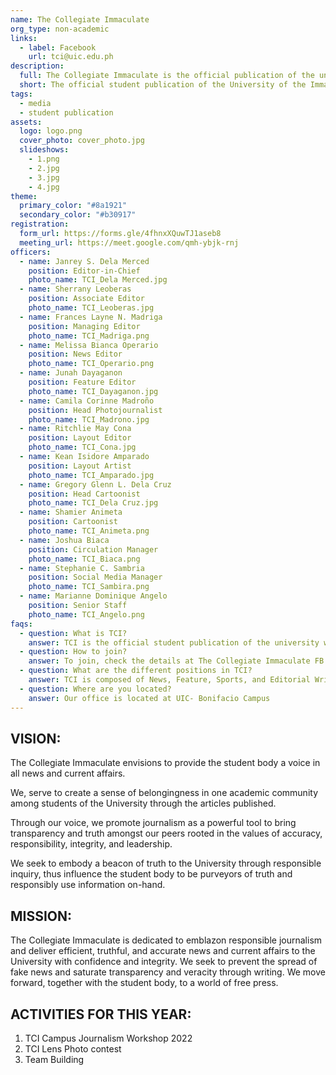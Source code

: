 ```yaml
---
name: The Collegiate Immaculate
org_type: non-academic
links:
  - label: Facebook
    url: tci@uic.edu.ph
description:
  full: The Collegiate Immaculate is the official publication of the university. We are composed of capable and progressive writers, photographers, lay-out artists, and cartoonists who serves the university by providing news and current events. We are the purveyors of truth who prevents fake news to prosper. Our organization serves as the eyes and the voice of the university and aid to inform the students with timely news and announcements, as a pursuant of a free press. We function to educate the youth for the transformation of society and recognize the role of responsible journalism in uniting the academic community through writing.
  short: The official student publication of the University of the Immaculate Conception
tags:
  - media
  - student publication
assets:
  logo: logo.png
  cover_photo: cover_photo.jpg
  slideshows:
    - 1.png
    - 2.jpg
    - 3.jpg
    - 4.jpg
theme:
  primary_color: "#8a1921"
  secondary_color: "#b30917"
registration:
  form_url: https://forms.gle/4fhnxXQuwTJ1aseb8
  meeting_url: https://meet.google.com/qmh-ybjk-rnj
officers:
  - name: Janrey S. Dela Merced
    position: Editor-in-Chief
    photo_name: TCI_Dela Merced.jpg
  - name: Sherrany Leoberas
    position: Associate Editor
    photo_name: TCI_Leoberas.jpg
  - name: Frances Layne N. Madriga
    position: Managing Editor
    photo_name: TCI_Madriga.png
  - name: Melissa Bianca Operario
    position: News Editor
    photo_name: TCI_Operario.png
  - name: Junah Dayaganon
    position: Feature Editor
    photo_name: TCI_Dayaganon.jpg
  - name: Camila Corinne Madroño
    position: Head Photojournalist
    photo_name: TCI_Madrono.jpg
  - name: Ritchlie May Cona
    position: Layout Editor
    photo_name: TCI_Cona.jpg
  - name: Kean Isidore Amparado
    position: Layout Artist
    photo_name: TCI_Amparado.jpg
  - name: Gregory Glenn L. Dela Cruz
    position: Head Cartoonist
    photo_name: TCI_Dela Cruz.jpg
  - name: Shamier Animeta
    position: Cartoonist
    photo_name: TCI_Animeta.png
  - name: Joshua Biaca
    position: Circulation Manager
    photo_name: TCI_Biaca.png
  - name: Stephanie C. Sambria
    position: Social Media Manager
    photo_name: TCI_Sambira.png
  - name: Marianne Dominique Angelo
    position: Senior Staff
    photo_name: TCI_Angelo.png
faqs:
  - question: What is TCI?
    answer: TCI is the official student publication of the university who are tasked to provide quality news and current affairs to the student body.
  - question: How to join?
    answer: To join, check the details at The Collegiate Immaculate FB Page
  - question: What are the different positions in TCI?
    answer: TCI is composed of News, Feature, Sports, and Editorial Writers, as well as Photojournalists, Lay-out artists, and Cartoonists.
  - question: Where are you located?
    answer: Our office is located at UIC- Bonifacio Campus
---
```


## VISION:

The Collegiate Immaculate envisions to provide the student body a voice in all news and current affairs.

We, serve to create a sense of belongingness in one academic community among students of the University through the articles published.

Through our voice, we promote journalism as a powerful tool to bring transparency and truth amongst our peers rooted in the values of accuracy, responsibility, integrity, and leadership.

We seek to embody a beacon of truth to the University through responsible inquiry, thus influence the student body to be purveyors of truth and responsibly use information on-hand.

## MISSION:

The Collegiate Immaculate is dedicated to emblazon responsible journalism and deliver efficient, truthful, and accurate news and current affairs to the University with confidence and integrity. We seek to prevent the spread of fake news and saturate transparency and veracity through writing. We move forward, together with the student body, to a world of free press.

## ACTIVITIES FOR THIS YEAR:

1. TCI Campus Journalism Workshop 2022
2. TCI Lens Photo contest
3. Team Building
